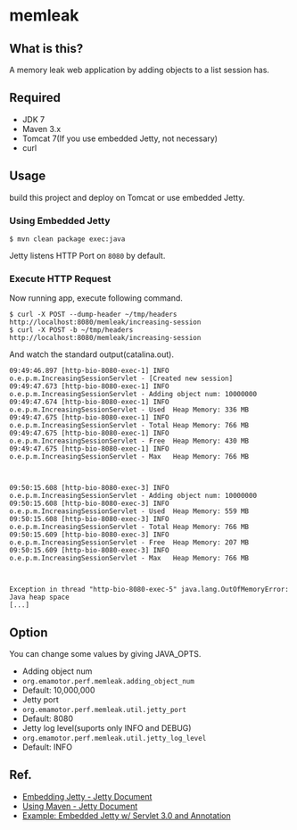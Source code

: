 # memleak

## What is this?

A memory leak web application by adding objects to a list session has.

## Required

* JDK 7
* Maven 3.x
* Tomcat 7(If you use embedded Jetty, not necessary)
* curl

## Usage

build this project and deploy on Tomcat or use embedded Jetty.

### Using Embedded Jetty

~~~
$ mvn clean package exec:java
~~~
Jetty listens HTTP Port on `8080` by default.

### Execute HTTP Request

Now running app, execute following command.

~~~
$ curl -X POST --dump-header ~/tmp/headers http://localhost:8080/memleak/increasing-session
$ curl -X POST -b ~/tmp/headers http://localhost:8080/memleak/increasing-session
~~~

And watch the standard output(catalina.out).

~~~
09:49:46.897 [http-bio-8080-exec-1] INFO  o.e.p.m.IncreasingSessionServlet - [Created new session]
09:49:47.673 [http-bio-8080-exec-1] INFO  o.e.p.m.IncreasingSessionServlet - Adding object num: 10000000
09:49:47.674 [http-bio-8080-exec-1] INFO  o.e.p.m.IncreasingSessionServlet - Used  Heap Memory: 336 MB
09:49:47.675 [http-bio-8080-exec-1] INFO  o.e.p.m.IncreasingSessionServlet - Total Heap Memory: 766 MB
09:49:47.675 [http-bio-8080-exec-1] INFO  o.e.p.m.IncreasingSessionServlet - Free  Heap Memory: 430 MB
09:49:47.675 [http-bio-8080-exec-1] INFO  o.e.p.m.IncreasingSessionServlet - Max   Heap Memory: 766 MB



09:50:15.608 [http-bio-8080-exec-3] INFO  o.e.p.m.IncreasingSessionServlet - Adding object num: 10000000
09:50:15.608 [http-bio-8080-exec-3] INFO  o.e.p.m.IncreasingSessionServlet - Used  Heap Memory: 559 MB
09:50:15.608 [http-bio-8080-exec-3] INFO  o.e.p.m.IncreasingSessionServlet - Total Heap Memory: 766 MB
09:50:15.609 [http-bio-8080-exec-3] INFO  o.e.p.m.IncreasingSessionServlet - Free  Heap Memory: 207 MB
09:50:15.609 [http-bio-8080-exec-3] INFO  o.e.p.m.IncreasingSessionServlet - Max   Heap Memory: 766 MB



Exception in thread "http-bio-8080-exec-5" java.lang.OutOfMemoryError: Java heap space
[...]
~~~


## Option

You can change some values by giving JAVA_OPTS.

* Adding object num
 * `org.emamotor.perf.memleak.adding_object_num`
 * Default: 10,000,000
* Jetty port 
 * `org.emamotor.perf.memleak.util.jetty_port`
 * Default: 8080
* Jetty log level(suports only INFO and DEBUG)
 * `org.emamotor.perf.memleak.util.jetty_log_level`
 * Default: INFO

## Ref.

* [Embedding Jetty - Jetty Document](http://www.eclipse.org/jetty/documentation/current/embedding-jetty.html)
* [Using Maven - Jetty Document](http://www.eclipse.org/jetty/documentation/current/jetty-maven-helloworld.html)
* [Example: Embedded Jetty w/ Servlet 3.0 and Annotation](https://github.com/jetty-project/embedded-servlet-3.0)
